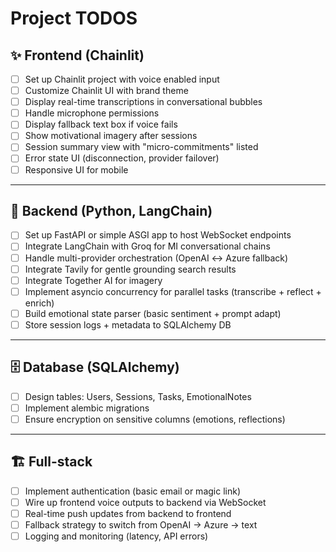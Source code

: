 
# Project TODOS

## ✨ Frontend (Chainlit)
- [ ] Set up Chainlit project with voice enabled input
- [ ] Customize Chainlit UI with brand theme
- [ ] Display real-time transcriptions in conversational bubbles
- [ ] Handle microphone permissions
- [ ] Display fallback text box if voice fails
- [ ] Show motivational imagery after sessions
- [ ] Session summary view with "micro-commitments" listed
- [ ] Error state UI (disconnection, provider failover)
- [ ] Responsive UI for mobile

---

## 🚀 Backend (Python, LangChain)
- [ ] Set up FastAPI or simple ASGI app to host WebSocket endpoints
- [ ] Integrate LangChain with Groq for MI conversational chains
- [ ] Handle multi-provider orchestration (OpenAI ↔ Azure fallback)
- [ ] Integrate Tavily for gentle grounding search results
- [ ] Integrate Together AI for imagery
- [ ] Implement asyncio concurrency for parallel tasks (transcribe + reflect + enrich)
- [ ] Build emotional state parser (basic sentiment + prompt adapt)
- [ ] Store session logs + metadata to SQLAlchemy DB

---

## 🗄️ Database (SQLAlchemy)
- [ ] Design tables: Users, Sessions, Tasks, EmotionalNotes
- [ ] Implement alembic migrations
- [ ] Ensure encryption on sensitive columns (emotions, reflections)

---

## 🏗️ Full-stack
- [ ] Implement authentication (basic email or magic link)
- [ ] Wire up frontend voice outputs to backend via WebSocket
- [ ] Real-time push updates from backend to frontend
- [ ] Fallback strategy to switch from OpenAI → Azure → text
- [ ] Logging and monitoring (latency, API errors)
